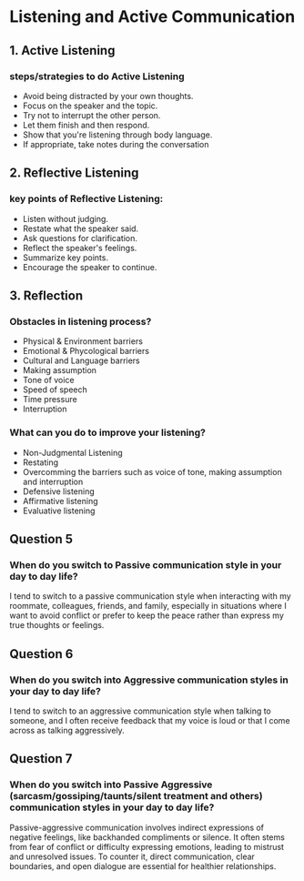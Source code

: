 # Listening and Active Communication

## 1. Active Listening

### steps/strategies to do Active Listening

- Avoid being distracted by your own thoughts.
- Focus on the speaker and the topic.
- Try not to interrupt the other person.
- Let them finish and then respond.
- Show that you're listening through body language.
- If appropriate, take notes during the conversation

## 2. Reflective Listening

### key points of Reflective Listening:

- Listen without judging.
- Restate what the speaker said.
- Ask questions for clarification.
- Reflect the speaker's feelings.
- Summarize key points.
- Encourage the speaker to continue.

## 3. Reflection

### Obstacles in listening process?

- Physical & Environment barriers
- Emotional & Phycological barriers
- Cultural and Language barriers
- Making assumption
- Tone of voice
- Speed of speech
- Time pressure
- Interruption

### What can you do to improve your listening?

- Non-Judgmental Listening
- Restating
- Overcomming the barriers such as voice of tone, making assumption and interruption
- Defensive listening
- Affirmative listening
- Evaluative listening

## Question 5

### When do you switch to Passive communication style in your day to day life?

I tend to switch to a passive communication style when interacting with my roommate, colleagues, friends, and family, especially in situations where I want to avoid conflict or prefer to keep the peace rather than express my true thoughts or feelings.

## Question 6

### When do you switch into Aggressive communication styles in your day to day life?

I tend to switch to an aggressive communication style when talking to someone, and I often receive feedback that my voice is loud or that I come across as talking aggressively.

## Question 7

### When do you switch into Passive Aggressive (sarcasm/gossiping/taunts/silent treatment and others) communication styles in your day to day life?


Passive-aggressive communication involves indirect expressions of negative feelings, like backhanded compliments or silence. It often stems from fear of conflict or difficulty expressing emotions, leading to mistrust and unresolved issues. To counter it, direct communication, clear boundaries, and open dialogue are essential for healthier relationships.